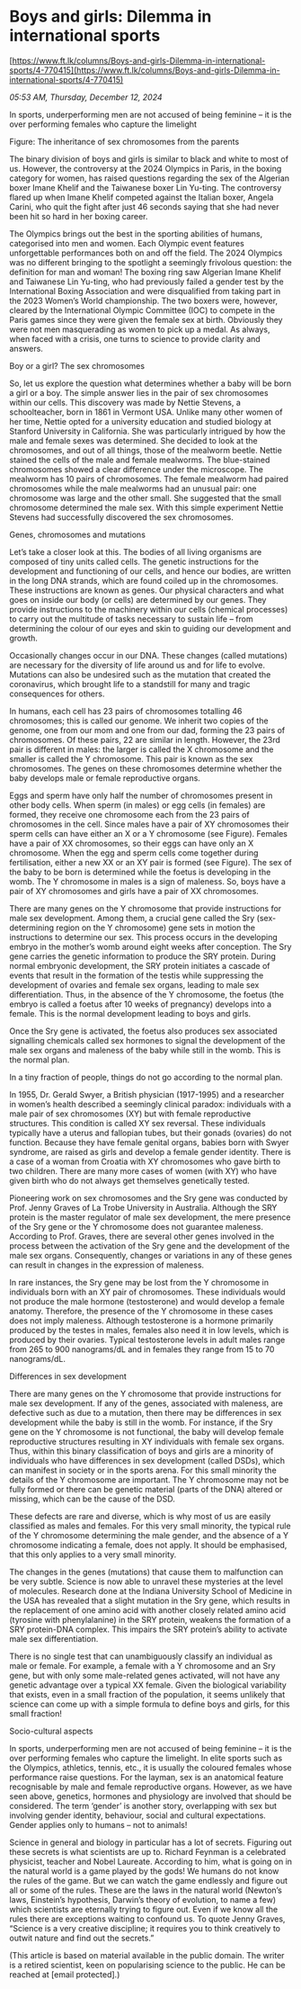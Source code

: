 # Boys and girls: Dilemma in international sports

[https://www.ft.lk/columns/Boys-and-girls-Dilemma-in-international-sports/4-770415](https://www.ft.lk/columns/Boys-and-girls-Dilemma-in-international-sports/4-770415)

*05:53 AM, Thursday, December 12, 2024*

In sports, underperforming men are not accused of being feminine – it is the over performing females who capture the limelight

Figure: The inheritance of sex chromosomes from the parents

The binary division of boys and girls is similar to black and white to most of us. However, the controversy at the 2024 Olympics in Paris, in the boxing category for women, has raised questions regarding the sex of the Algerian boxer Imane Khelif and the Taiwanese boxer Lin Yu-ting. The controversy flared up when Imane Khelif competed against the Italian boxer, Angela Carini, who quit the fight after just 46 seconds saying that she had never been hit so hard in her boxing career.

The Olympics brings out the best in the sporting abilities of humans, categorised into men and women. Each Olympic event features unforgettable performances both on and off the field. The 2024 Olympics was no different bringing to the spotlight a seemingly frivolous question: the definition for man and woman! The boxing ring saw Algerian Imane Khelif and Taiwanese Lin Yu-ting, who had previously failed a gender test by the International Boxing Association and were disqualified from taking part in the 2023 Women’s World championship. The two boxers were, however, cleared by the International Olympic Committee (IOC) to compete in the Paris games since they were given the female sex at birth. Obviously they were not men masquerading as women to pick up a medal. As always, when faced with a crisis, one turns to science to provide clarity and answers.

Boy or a girl? The sex chromosomes

So, let us explore the question what determines whether a baby will be born a girl or a boy. The simple answer lies in the pair of sex chromosomes within our cells. This discovery was made by Nettie Stevens, a schoolteacher, born in 1861 in Vermont USA. Unlike many other women of her time, Nettie opted for a university education and studied biology at Stanford University in California. She was particularly intrigued by how the male and female sexes was determined. She decided to look at the chromosomes, and out of all things, those of the mealworm beetle. Nettie stained the cells of the male and female mealworms. The blue-stained chromosomes showed a clear difference under the microscope. The mealworm has 10 pairs of chromosomes. The female mealworm had paired chromosomes while the male mealworms had an unusual pair: one chromosome was large and the other small. She suggested that the small chromosome determined the male sex. With this simple experiment Nettie Stevens had successfully discovered the sex chromosomes.

Genes, chromosomes and mutations

Let’s take a closer look at this. The bodies of all living organisms are composed of tiny units called cells. The genetic instructions for the development and functioning of our cells, and hence our bodies, are written in the long DNA strands, which are found coiled up in the chromosomes. These instructions are known as genes. Our physical characters and what goes on inside our body (or cells) are determined by our genes. They provide instructions to the machinery within our cells (chemical processes) to carry out the multitude of tasks necessary to sustain life – from determining the colour of our eyes and skin to guiding our development and growth.

Occasionally changes occur in our DNA. These changes (called mutations) are necessary for the diversity of life around us and for life to evolve. Mutations can also be undesired such as the mutation that created the coronavirus, which brought life to a standstill for many and tragic consequences for others.

In humans, each cell has 23 pairs of chromosomes totalling 46 chromosomes; this is called our genome. We inherit two copies of the genome, one from our mom and one from our dad, forming the 23 pairs of chromosomes. Of these pairs, 22 are similar in length. However, the 23rd pair is different in males: the larger is called the X chromosome and the smaller is called the Y chromosome. This pair is known as the sex chromosomes. The genes on these chromosomes determine whether the baby develops male or female reproductive organs.

Eggs and sperm have only half the number of chromosomes present in other body cells. When sperm (in males) or egg cells (in females) are formed, they receive one chromosome each from the 23 pairs of chromosomes in the cell. Since males have a pair of XY chromosomes their sperm cells can have either an X or a Y chromosome (see Figure). Females have a pair of XX chromosomes, so their eggs can have only an X chromosome. When the egg and sperm cells come together during fertilisation, either a new XX or an XY pair is formed (see Figure). The sex of the baby to be born is determined while the foetus is developing in the womb. The Y chromosome in males is a sign of maleness. So, boys have a pair of XY chromosomes and girls have a pair of XX chromosomes.

There are many genes on the Y chromosome that provide instructions for male sex development. Among them, a crucial gene called the Sry (sex-determining region on the Y chromosome) gene sets in motion the instructions to determine our sex. This process occurs in the developing embryo in the mother’s womb around eight weeks after conception. The Sry gene carries the genetic information to produce the SRY protein. During normal embryonic development, the SRY protein initiates a cascade of events that result in the formation of the testis while suppressing the development of ovaries and female sex organs, leading to male sex differentiation. Thus, in the absence of the Y chromosome, the foetus (the embryo is called a foetus after 10 weeks of pregnancy) develops into a female. This is the normal development leading to boys and girls.

Once the Sry gene is activated, the foetus also produces sex associated signalling chemicals called sex hormones to signal the development of the male sex organs and maleness of the baby while still in the womb. This is the normal plan.

In a tiny fraction of people, things do not go according to the normal plan.

In 1955, Dr. Gerald Swyer, a British physician (1917-1995) and a researcher in women’s health described a seemingly clinical paradox: individuals with a male pair of sex chromosomes (XY) but with female reproductive structures. This condition is called XY sex reversal. These individuals typically have a uterus and fallopian tubes, but their gonads (ovaries) do not function. Because they have female genital organs, babies born with Swyer syndrome, are raised as girls and develop a female gender identity. There is a case of a woman from Croatia with XY chromosomes who gave birth to two children. There are many more cases of women (with XY) who have given birth who do not always get themselves genetically tested.

Pioneering work on sex chromosomes and the Sry gene was conducted by Prof. Jenny Graves of La Trobe University in Australia. Although the SRY protein is the master regulator of male sex development, the mere presence of the Sry gene or the Y chromosome does not guarantee maleness. According to Prof. Graves, there are several other genes involved in the process between the activation of the Sry gene and the development of the male sex organs. Consequently, changes or variations in any of these genes can result in changes in the expression of maleness.

In rare instances, the Sry gene may be lost from the Y chromosome in individuals born with an XY pair of chromosomes. These individuals would not produce the male hormone (testosterone) and would develop a female anatomy. Therefore, the presence of the Y chromosome in these cases does not imply maleness. Although testosterone is a hormone primarily produced by the testes in males, females also need it in low levels, which is produced by their ovaries. Typical testosterone levels in adult males range from 265 to 900 nanograms/dL and in females they range from 15 to 70 nanograms/dL.

Differences in sex development

There are many genes on the Y chromosome that provide instructions for male sex development. If any of the genes, associated with maleness, are defective such as due to a mutation, then there may be differences in sex development while the baby is still in the womb. For instance, if the Sry gene on the Y chromosome is not functional, the baby will develop female reproductive structures resulting in XY individuals with female sex organs. Thus, within this binary classification of boys and girls are a minority of individuals who have differences in sex development (called DSDs), which can manifest in society or in the sports arena. For this small minority the details of the Y chromosome are important. The Y chromosome may not be fully formed or there can be genetic material (parts of the DNA) altered or missing, which can be the cause of the DSD.

These defects are rare and diverse, which is why most of us are easily classified as males and females. For this very small minority, the typical rule of the Y chromosome determining the male gender, and the absence of a Y chromosome indicating a female, does not apply. It should be emphasised, that this only applies to a very small minority.

The changes in the genes (mutations) that cause them to malfunction can be very subtle. Science is now able to unravel these mysteries at the level of molecules. Research done at the Indiana University School of Medicine in the USA has revealed that a slight mutation in the Sry gene, which results in the replacement of one amino acid with another closely related amino acid (tyrosine with phenylalanine) in the SRY protein, weakens the formation of a SRY protein-DNA complex. This impairs the SRY protein’s ability to activate male sex differentiation.

There is no single test that can unambiguously classify an individual as male or female. For example, a female with a Y chromosome and an Sry gene, but with only some male-related genes activated, will not have any genetic advantage over a typical XX female. Given the biological variability that exists, even in a small fraction of the population, it seems unlikely that science can come up with a simple formula to define boys and girls, for this small fraction!

Socio-cultural aspects

In sports, underperforming men are not accused of being feminine – it is the over performing females who capture the limelight. In elite sports such as the Olympics, athletics, tennis, etc., it is usually the coloured females whose performance raise questions. For the layman, sex is an anatomical feature recognisable by male and female reproductive organs. However, as we have seen above, genetics, hormones and physiology are involved that should be considered. The term ‘gender’ is another story, overlapping with sex but involving gender identity, behaviour, social and cultural expectations. Gender applies only to humans – not to animals!

Science in general and biology in particular has a lot of secrets. Figuring out these secrets is what scientists are up to. Richard Feynman is a celebrated physicist, teacher and Nobel Laureate. According to him, what is going on in the natural world is a game played by the gods! We humans do not know the rules of the game. But we can watch the game endlessly and figure out all or some of the rules. These are the laws in the natural world (Newton’s laws, Einstein’s hypothesis, Darwin’s theory of evolution, to name a few) which scientists are eternally trying to figure out. Even if we know all the rules there are exceptions waiting to confound us. To quote Jenny Graves, “Science is a very creative discipline; it requires you to think creatively to outwit nature and find out the secrets.”

(This article is based on material available in the public domain. The writer is a retired scientist, keen on popularising science to the public. He can be reached at [email protected].)


